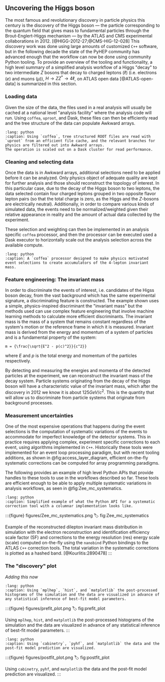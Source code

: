 ## Uncovering the Higgs boson

<!-- **TODO: Add overview of an analysis the recovers the Higgs in data**

_We can use a simplified Higgs boson analysis as an example.
This can be done either by using old open data as in AGC $H \to ZZ^*$ example ([notebook](https://agc.readthedocs.io/en/latest/atlas-open-data-hzz/HZZ_analysis_pipeline.html#ATLAS-Open-Data-H\rightarrow-ZZ^\star-with-ServiceX,-coffea,-cabinetry-&-pyhf)) or by using recent PHYSLITE Open Data.
**PHYSLITE Open Data have NOT been released by ATLAS yet.**_

_We should pedagogically introduce the Higgs boson and its decay to Z bosons and eventually leptons.
Additionally, we should talk about the backgrounds, which in this case originate from the simultaneous production of two Z boson that each one decays to a pair of same-flavour opposite-sign leptons.
Additionally, backgrounds could be induced by jets faking leptons, thus processes as Z+jets or $t\bar{t}$ production can contribute as well._ 

We need to stick only to the Z->ee decay if we want to use the python-ported EGamma CP tools.-->

The most famous and revolutionary discovery in particle physics this century is the discovery of the Higgs boson &mdash; the particle corresponding to the quantum field that gives mass to fundamental particles through the Brout-Englert-Higgs mechanism &mdash; by the ATLAS and CMS experimental collaborations in 2012. [@HIGG-2012-27;@CMS-HIG-12-028]
This discovery work was done using large amounts of customized `C++` software, but in the following decade the state of the PyHEP community has advanced enough that the workflow can now be done using community Python tooling.
To provide an overview of the tooling and functionality, a high level summary of a simplified analysis workflow of a Higgs "decay" to two intermediate $Z$ bosons that decay to charged leptons $(\ell)$ (i.e. electrons ($e$) and muons ($\mu$)), $H \to Z Z^{*} \to 4 \ell$, on ATLAS open data [@ATLAS-open-data] is summarized in this section.

### Loading data

<!-- _`uproot` and `awkward` usage to load particle physics data into jagged arrays_ -->

Given the size of the data, the files used in a real analysis will usually be cached at a national level "analysis facility" where the analysis code will run.
Using `coffea`, `uproot`, and Dask, these files can then be efficiently read and the tree structure of the data can populate Awkward arrays.

<!-- https://mystmd.org/guide/directives#directive-include -->
```{include} code/read.py
:lang: python
:caption: Using `coffea`, tree structured ROOT files are read with `uproot` from an efficient file cache, and the relevant branches for physics are filtered out into Awkward arrays.
The operation is scaled out on a Dask cluster for read performance.
```

### Cleaning and selecting data

<!-- _If we start from PHYSLITE data one needs to apply some lepton quality criteria (e.g. ID, isolation, etc.).
AGC data will be probably cleaned already but we can still describe.
Data selection refers to something like 4 leptons that have the same flavour in pairs and each pair has sum of charge 0.
This selection will reflect the decay channel described above._ -->

Once the data is in Awkward arrays, additional selections need to be applied before it can be analyzed.
Only physics object of adequate quality are kept for further analysis and those should reconstruct the topology of interest. 
In this particular case, due to the decay of the Higgs boson to two leptons, the data selected contain four charged leptons grouped in two opposite flavor lepton pairs (so that the total charge is zero, as the Higgs and the $Z$-bosons are electrically neutral).
Additionally, in order to compare various kinds of simulated data, the events need to be normalized/weighted given their relative appearance in reality and the amount of actual data collected by the experiment.

<!-- VK: re-write this as we will use the Dask internal coffea version and the processor is not needed. -->
These selection and weighting can then be implemented in an analysis specific `coffea` processor, and then the processor can be executed used a Dask executor to horizontally scale out the analysis selection across the available compute.

```{include} code/coffea.py
:lang: python
:caption: A `coffea` processor designed to make physics motivated event selections to create accumulators of the 4-lepton invariant mass.
```

### Feature engineering: The invariant mass

In order to discriminate the events of interest, i.e. candidates of the Higss boson decay, from the vast background which has the same experimental signature, a discriminating feature is constructed. 
The example shown uses a simple, physics-inspired discriminant the "invariant mass" but the methods used can use complex feature engineering that involve machine learning methods to calculate more efficient discriminants.
The invariant mass is the mass of a system that remains constant regardless of the system's motion or the reference frame in which it is measured. Invariant mass is derived from the energy and momentum of a system of particles and is a fundamental property of the system:
```{math}
m = {\frac{\sqrt{E^2 - p(c)^2}}{c^2}}
```
where $E$ and $p$ is the total energy and momentum of the particles respectively.

By detecting and measuring the energies and momenta of the detected particles at the experiment, we can reconstruct the invariant mass of the decay system. Particle systems originating from the decay of the Higgs boson will have a characteristic value of the invariant mass, which after the discovery in 2012 we know it is about 125$GeV/c^2$.
This is the quantity that will allow us to discriminate from particle systems that originate from background processes.

### Measurement uncertainties

<!-- _Here we can introduce the notion of experimental systematic uncertainties to account for imperfect knowledge of the ATLAS detector.
This is the time to talk about how we used `nanobind` to port legacy C++ tools in Python._

_We need to think how to demonstrate that.
It might only makes sense if we start from PHYSLITE data but I am not so sure...
To simplify things we can show nominal plus and up and a down variation.
This will look like three histograms as Matthias has showed in the [Zee_demo.ipynb](https://gitlab.cern.ch/gstark/pycolumnarprototype/-/blob/py_el_tool_test/Zee_demo.ipynb)._ -->

One of the most expensive operations that happens during the event selections is the computation of systematic variations of the events to accommodate for imperfect knowledge of the detector systems.
This in practice requires applying complex, experiment specific corrections to each event, using algorithms implemented in `C++`.
Historically these tools were implemented for an event loop processing paradigm, but with recent tooling additions, as shown in @fig:access_layer_diagram, efficient on-the-fly systematic corrections can be computed for array programming paradigms.

The following provides an example of high level Python APIs that provide handles to these tools to use in the workflows described so far.
These tools are efficient enough to be able to apply multiple systematic variations in analysis workflows, as seen in @fig:Zee_mc_systematics.

```{include} code/corrections.py
:lang: python
:caption: Simplified example of what the Python API for a systematic correction tool with a columnar implementation looks like.
```

:::{figure} figures/Zee_mc_systematics.png
:label: fig:Zee_mc_systematics

Example of the reconstructed dilepton invariant mass distribution in simulation with the electron reconstruction and identification efficiency scale factor (SF) and corrections to the energy resolution (res) energy scale (scale) computed on-the-fly using the `nanobind` Python bindings to the ATLAS `C++` correction tools.
The total variation in the systematic corrections is plotted as a hashed band. [@Kourlitis:2890478]
:::

<!-- ### Feature engineering

_This is a fancy term for calculating the 4-lepton invariant mass which will be used as a discriminant.
We can briefly expand on the usage of ML techniques to calculate more convolved discriminants in complex realistic analyses._ -->

### The "discovery" plot

<!-- _Here we show the m(4l) distribution.

_In order to plot different physics processes we need to properly weight them.
I don't think worths spending time on this on the text though._

_Could we do some basic statistics with `pyhf`?_

_The point here is that signal is apparent on top of background._ -->

_Adding this now_


```{include} code/prefit_plot.py
:lang: python
:caption: Using `mplhep`, `hist`, and `matplotlib` the post-processed histograms of the simulation and the data are visualized in advance of any statistical inference of best-fit model parameters.
```

:::{figure} figures/prefit_plot.png
:label: fig:prefit_plot

Using `mplhep`, `hist`, and `matplotlib` the post-processed histograms of the simulation and the data are visualized in advance of any statistical inference of best-fit model parameters.
:::

```{include} code/postfit_plot.py
:lang: python
:caption: Using `cabinetry`, `pyhf`, and `matplotlib` the data and the post-fit model prediction are visualized.
```

:::{figure} figures/postfit_plot.png
:label: fig:postfit_plot

Using `cabinetry`, `pyhf`, and `matplotlib` the data and the post-fit model prediction are visualized.
:::

<!-- ### Scaling out

_Here we can talk about how scaling using `dask` can help us reduce the time to insight.
I think we can use some outcomes of the recent 200Gbps challenge if we cannot run this ourselves.
Although we could get something to run on from Alex H._ -->

<!-- Cut this now and come back to it later. -->
